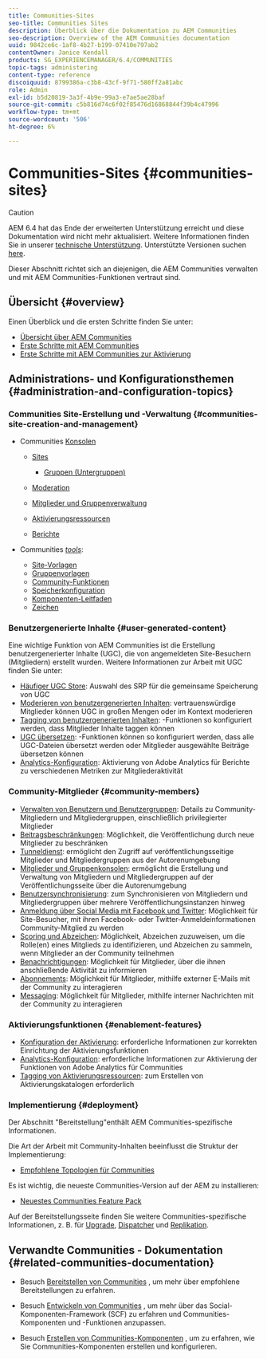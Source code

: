 ```yaml
---
title: Communities-Sites
seo-title: Communities Sites
description: Überblick über die Dokumentation zu AEM Communities
seo-description: Overview of the AEM Communities documentation
uuid: 9842ce6c-1af8-4b27-b199-07410e797ab2
contentOwner: Janice Kendall
products: SG_EXPERIENCEMANAGER/6.4/COMMUNITIES
topic-tags: administering
content-type: reference
discoiquuid: 8799386a-c3b8-43cf-9f71-580ff2a81abc
role: Admin
exl-id: b5d20819-3a3f-4b9e-99a3-e7ae5ae28baf
source-git-commit: c5b816d74c6f02f85476d16868844f39b4c47996
workflow-type: tm+mt
source-wordcount: '506'
ht-degree: 6%

---
```


# Communities-Sites {#communities-sites}

>[!CAUTION]
>
>AEM 6.4 hat das Ende der erweiterten Unterstützung erreicht und diese Dokumentation wird nicht mehr aktualisiert. Weitere Informationen finden Sie in unserer [technische Unterstützung](https://helpx.adobe.com/de/support/programs/eol-matrix.html). Unterstützte Versionen suchen [here](https://experienceleague.adobe.com/docs/?lang=de).

Dieser Abschnitt richtet sich an diejenigen, die AEM Communities verwalten und mit AEM Communities-Funktionen vertraut sind.

## Übersicht {#overview}

Einen Überblick und die ersten Schritte finden Sie unter:

* [Übersicht über AEM Communities](overview.md)
* [Erste Schritte mit AEM Communities](getting-started.md)
* [Erste Schritte mit AEM Communities zur Aktivierung](getting-started-enablement.md)

## Administrations- und Konfigurationsthemen {#administration-and-configuration-topics}

### Communities Site-Erstellung und -Verwaltung {#communities-site-creation-and-management}

* Communities [Konsolen](consoles.md)

   * [Sites](sites-console.md)

      * [Gruppen (Untergruppen)](groups.md)
   * [Moderation](moderation.md)
   * [Mitglieder und Gruppenverwaltung](members.md)
   * [Aktivierungsressourcen](resources.md)
   * [Berichte](reports.md)


* Communities [*tools*](tools.md):

   * [Site-Vorlagen](sites.md)
   * [Gruppenvorlagen](tools-groups.md)
   * [Community-Funktionen](functions.md)
   * [Speicherkonfiguration](srp-config.md)
   * [Komponenten-Leitfaden](components-guide.md)
   * [Zeichen](badges.md)


### Benutzergenerierte Inhalte {#user-generated-content}

Eine wichtige Funktion von AEM Communities ist die Erstellung benutzergenerierter Inhalte (UGC), die von angemeldeten Site-Besuchern (Mitgliedern) erstellt wurden. Weitere Informationen zur Arbeit mit UGC finden Sie unter:

* [Häufiger UGC Store](working-with-srp.md): Auswahl des SRP für die gemeinsame Speicherung von UGC
* [Moderieren von benutzergenerierten Inhalten](moderate-ugc.md): vertrauenswürdige Mitglieder können UGC in großen Mengen oder im Kontext moderieren
* [Tagging von benutzergenerierten Inhalten](tag-ugc.md): -Funktionen so konfiguriert werden, dass Mitglieder Inhalte taggen können
* [UGC übersetzen](translate-ugc.md): -Funktionen können so konfiguriert werden, dass alle UGC-Dateien übersetzt werden oder Mitglieder ausgewählte Beiträge übersetzen können
* [Analytics-Konfiguration](analytics.md): Aktivierung von Adobe Analytics für Berichte zu verschiedenen Metriken zur Mitgliederaktivität

### Community-Mitglieder {#community-members}

* [Verwalten von Benutzern und Benutzergruppen](users.md): Details zu Community-Mitgliedern und Mitgliedergruppen, einschließlich privilegierter Mitglieder
* [Beitragsbeschränkungen](limits.md): Möglichkeit, die Veröffentlichung durch neue Mitglieder zu beschränken
* [Tunneldienst](deploy-communities.md#tunnel-service-on-author): ermöglicht den Zugriff auf veröffentlichungsseitige Mitglieder und Mitgliedergruppen aus der Autorenumgebung
* [Mitglieder und Gruppenkonsolen](members.md): ermöglicht die Erstellung und Verwaltung von Mitgliedern und Mitgliedergruppen auf der Veröffentlichungsseite über die Autorenumgebung
* [Benutzersynchronisierung](sync.md): zum Synchronisieren von Mitgliedern und Mitgliedergruppen über mehrere Veröffentlichungsinstanzen hinweg
* [Anmeldung über Social Media mit Facebook und Twitter](social-login.md): Möglichkeit für Site-Besucher, mit ihren Facebook- oder Twitter-Anmeldeinformationen Community-Mitglied zu werden
* [Scoring und Abzeichen](implementing-scoring.md): Möglichkeit, Abzeichen zuzuweisen, um die Rolle(en) eines Mitglieds zu identifizieren, und Abzeichen zu sammeln, wenn Mitglieder an der Community teilnehmen
* [Benachrichtigungen](notifications.md): Möglichkeit für Mitglieder, über die ihnen anschließende Aktivität zu informieren
* [Abonnements](subscriptions.md): Möglichkeit für Mitglieder, mithilfe externer E-Mails mit der Community zu interagieren
* [Messaging](messaging.md): Möglichkeit für Mitglieder, mithilfe interner Nachrichten mit der Community zu interagieren

### Aktivierungsfunktionen {#enablement-features}

* [Konfiguration der Aktivierung](enablement.md): erforderliche Informationen zur korrekten Einrichtung der Aktivierungsfunktionen
* [Analytics-Konfiguration](analytics.md): erforderliche Informationen zur Aktivierung der Funktionen von Adobe Analytics für Communities
* [Tagging von Aktivierungsressourcen](tag-resources.md): zum Erstellen von Aktivierungskatalogen erforderlich

### Implementierung {#deployment}

Der Abschnitt &quot;Bereitstellung&quot;enthält AEM Communities-spezifische Informationen.

Die Art der Arbeit mit Community-Inhalten beeinflusst die Struktur der Implementierung:

* [Empfohlene Topologien für Communities](topologies.md)

Es ist wichtig, die neueste Communities-Version auf der AEM zu installieren:

* [Neuestes Communities Feature Pack](deploy-communities.md#latestfeaturepack)

Auf der Bereitstellungsseite finden Sie weitere Communities-spezifische Informationen, z. B. für [Upgrade](upgrade.md), [Dispatcher](dispatcher.md) und [Replikation](deploy-communities.md#replication-agents-on-author).

## Verwandte Communities - Dokumentation {#related-communities-documentation}

* Besuch [Bereitstellen von Communities](deploy-communities.md) , um mehr über empfohlene Bereitstellungen zu erfahren.

* Besuch [Entwickeln von Communities](communities.md) , um mehr über das Social-Komponenten-Framework (SCF) zu erfahren und Communities-Komponenten und -Funktionen anzupassen.

* Besuch [Erstellen von Communities-Komponenten](author-communities.md) , um zu erfahren, wie Sie Communities-Komponenten erstellen und konfigurieren.
